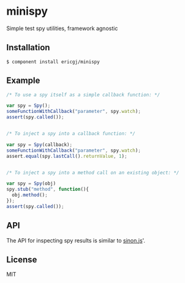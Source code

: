 
# minispy

  Simple test spy utilities, framework agnostic

## Installation

    $ component install ericgj/minispy

## Example

  ```javascript
  /* To use a spy itself as a simple callback function: */

  var spy = Spy();
  someFunctionWithCallback("parameter", spy.watch);
  assert(spy.called());


  /* To inject a spy into a callback function: */

  var spy = Spy(callback);
  someFunctionWithCallback("parameter", spy.watch);
  assert.equal(spy.lastCall().returnValue, 1);


  /* To inject a spy into a method call on an existing object: */

  var spy = Spy(obj)
  spy.stub("method", function(){
    obj.method();
  });
  assert(spy.called());
  ```

## API

  The API for inspecting spy results is similar to [sinon.js][a]'.



## License

  MIT

[a]: http://sinonjs.org/docs/#spies

